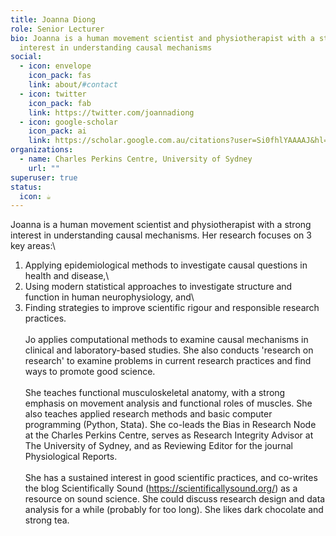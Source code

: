 ```yaml
---
title: Joanna Diong
role: Senior Lecturer
bio: Joanna is a human movement scientist and physiotherapist with a strong
  interest in understanding causal mechanisms
social:
  - icon: envelope
    icon_pack: fas
    link: about/#contact
  - icon: twitter
    icon_pack: fab
    link: https://twitter.com/joannadiong
  - icon: google-scholar
    icon_pack: ai
    link: https://scholar.google.com.au/citations?user=Si0fhlYAAAAJ&hl=en
organizations:
  - name: Charles Perkins Centre, University of Sydney
    url: ""
superuser: true
status:
  icon: ☕️
---
```

Joanna is a human movement scientist and physiotherapist with a strong interest in understanding causal mechanisms. Her research focuses on 3 key areas:\
1) Applying epidemiological methods to investigate causal questions in health and disease,\
2) Using modern statistical approaches to investigate structure and function in human neurophysiology, and\
3) Finding strategies to improve scientific rigour and responsible research practices.\
\
Jo applies computational methods to examine causal mechanisms in clinical and laboratory-based studies. She also conducts 'research on research' to examine problems in current research practices and find ways to promote good science.\
\
She teaches functional musculoskeletal anatomy, with a strong emphasis on movement analysis and functional roles of muscles. She also teaches applied research methods and basic computer programming (Python, Stata). She co-leads the Bias in Research Node at the Charles Perkins Centre, serves as Research Integrity Advisor at The University of Sydney, and as Reviewing Editor for the journal Physiological Reports.\
\
She has a sustained interest in good scientific practices, and co-writes the blog Scientifically Sound (https://scientificallysound.org/) as a resource on sound science. She could discuss research design and data analysis for a while (probably for too long). She likes dark chocolate and strong tea.